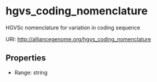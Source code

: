 # hgvs_coding_nomenclature

HGVSc nomenclature for variation in coding sequence

URI: http://alliancegenome.org/hgvs_coding_nomenclature



<!-- no inheritance hierarchy -->


## Properties

 * Range: string


